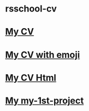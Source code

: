 # rsschool-cv
# [My CV](https://deadfront.github.io/rsschool-cv/cv)
# [My CV with emoji](https://github.com/DeAdFrOnt/rsschool-cv/blob/cv-with-emoji/cv.md)
# [My CV Html](https://deadfront.github.io/rsschool-cv/index)
# [My my-1st-project](https://deadfront.github.io/my-1st-project/index)
